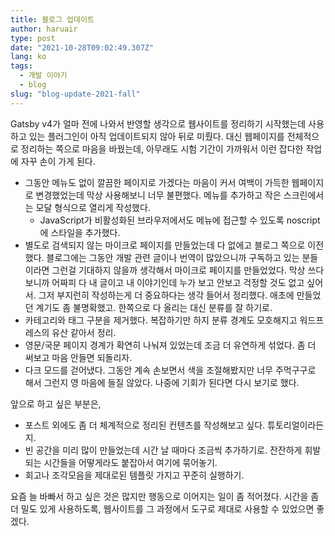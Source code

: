 ```yaml
---
title: 블로그 업데이트
author: haruair
type: post
date: "2021-10-28T09:02:49.307Z"
lang: ko
tags:
  - 개발 이야기
  - blog
slug: "blog-update-2021-fall"
---
```


Gatsby v4가 얼마 전에 나와서 반영할 생각으로 웹사이트를 정리하기 시작했는데 사용하고 있는 플러그인이 아직 업데이트되지 않아 뒤로 미뤘다. 대신 웹페이지를 전체적으로 정리하는 쪽으로 마음을 바꿨는데, 아무래도 시험 기간이 가까워서 이런 잡다한 작업에 자꾸 손이 가게 된다.

- 그동안 메뉴도 없이 깔끔한 페이지로 가겠다는 마음이 커서 여백이 가득한 웹페이지로 변경했었는데 막상 사용해보니 너무 불편했다. 메뉴를 추가하고 작은 스크린에서는 모달 형식으로 열리게 작성했다.
  - JavaScript가 비활성화된 브라우저에서도 메뉴에 접근할 수 있도록 noscript에 스타일을 추가했다.
- 별도로 검색되지 않는 마이크로 페이지를 만들었는데 다 없에고 블로그 쪽으로 이전했다. 블로그에는 그동안 개발 관련 글이나 번역이 많았으니까 구독하고 있는 분들이라면 그런걸 기대하지 않을까 생각해서 마이크로 페이지를 만들었었다. 막상 쓰다보니까 어짜피 다 내 글이고 내 이야기인데 누가 보고 안보고 걱정할 것도 없고 싶어서. 그저 부지런히 작성하는게 더 중요하다는 생각 들어서 정리했다. 애초에 만들었던 계기도 좀 불명확했고. 한쪽으로 다 올리는 대신 분류를 잘 하기로.
- 카테고리와 태그 구분을 제거했다. 복잡하기만 하지 분류 경계도 모호해지고 워드프레스의 유산 같아서 정리.
- 영문/국문 페이지 경계가 확연히 나눠져 있었는데 조금 더 유연하게 섞었다. 좀 더 써보고 마음 안들면 되돌리자.
- 다크 모드를 걷어냈다. 그동안 계속 손보면서 색을 조절해봤지만 너무 주먹구구로 해서 그런지 영 마음에 들질 않았다. 나중에 기회가 된다면 다시 보기로 했다.

앞으로 하고 싶은 부분은,

- 포스트 외에도 좀 더 체계적으로 정리된 컨텐츠를 작성해보고 싶다. 튜토리얼이라든지.
- 빈 공간을 미리 많이 만들었는데 시간 날 때마다 조금씩 추가하기로. 잔잔하게 휘발되는 시간들을 어떻게라도 붙잡아서 여기에 묶어놓기.
- 회고나 조각모음을 제대로된 템플릿 가지고 꾸준히 실행하기.

요즘 늘 바빠서 하고 싶은 것은 많지만 행동으로 이어지는 일이 좀 적어졌다. 시간을 좀 더 밀도 있게 사용하도록, 웹사이트를 그 과정에서 도구로 제대로 사용할 수 있었으면 좋겠다.

